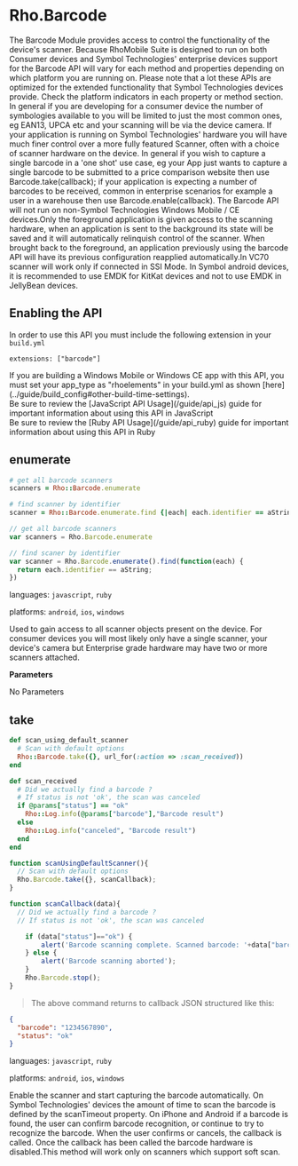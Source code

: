 # Rho.Barcode

The Barcode Module provides access to control the functionality of the device's scanner. Because RhoMobile Suite is designed to run on both Consumer devices and Symbol Technologies' enterprise devices support for the Barcode API will vary for each method and properties depending on which platform you are running on. Please note that a lot these APIs are optimized for the extended functionality that Symbol Technologies devices provide. Check the platform indicators in each property or method section. In general if you are developing for a consumer device the number of symbologies available to you will be limited to just the most common ones, eg EAN13, UPCA etc and your scanning will be via the device camera. If your application is running on Symbol Technologies' hardware you will have much finer control over a more fully featured Scanner, often with a choice of scanner hardware on the device. In general if you wish to capture a single barcode in a 'one shot' use case, eg your App just wants to capture a single barcode to be submitted to a price comparison website then use Barcode.take(callback); if your application is expecting a number of barcodes to be received, common in enterprise scenarios for example a user in a warehouse then use Barcode.enable(callback). The Barcode API will not run on non-Symbol Technologies Windows Mobile / CE devices.Only the foreground application is given access to the scanning hardware, when an application is sent to the background its state will be saved and it will automatically relinquish control of the scanner. When brought back to the foreground, an application previously using the barcode API will have its previous configuration reapplied automatically.In VC70 scanner will work only if connected in SSI Mode. In  Symbol android devices, it is recommended to use EMDK for KitKat devices and not to use EMDK in JellyBean devices.

## Enabling the API
In order to use this API you must include the following extension in your `build.yml`

`
extensions: ["barcode"]
`

<aside class="warning">
If you are building a Windows Mobile or Windows CE app with this API, you must set your app_type as "rhoelements" in your build.yml as shown [here](../guide/build_config#other-build-time-settings).
</aside>

<aside class="notice">
Be sure to review the [JavaScript API Usage](/guide/api_js) guide for important information about using this API in JavaScript
</aside>

<aside class="notice">
Be sure to review the [Ruby API Usage](/guide/api_ruby) guide for important information about using this API in Ruby
</aside>

## enumerate
```ruby
# get all barcode scanners
scanners = Rho::Barcode.enumerate

# find scanner by identifier
scanner = Rho::Barcode.enumerate.find {|each| each.identifier == aString}
```

```javascript
// get all barcode scanners
var scanners = Rho.Barcode.enumerate

// find scaner by identifier
var scanner = Rho.Barcode.enumerate().find(function(each) {
  return each.identifier == aString;
})
```

languages: `javascript`, `ruby`

platforms: `android`, `ios`, `windows`

Used to gain access to all scanner objects present on the device. For consumer devices you will most likely only have a single scanner, your device's camera but Enterprise grade hardware may have two or more scanners attached.

**Parameters**

No Parameters

## take

```ruby
def scan_using_default_scanner
  # Scan with default options
  Rho::Barcode.take({}, url_for(:action => :scan_received))
end

def scan_received
  # Did we actually find a barcode ?
  # If status is not 'ok', the scan was canceled
  if @params["status"] == "ok"
    Rho::Log.info(@params["barcode"],"Barcode result")
  else
    Rho::Log.info("canceled", "Barcode result")
  end
end
```

```javascript
function scanUsingDefaultScanner(){
  // Scan with default options
  Rho.Barcode.take({}, scanCallback);
}

function scanCallback(data){
  // Did we actually find a barcode ?
  // If status is not 'ok', the scan was canceled

    if (data["status"]=="ok") {
        alert('Barcode scanning complete. Scanned barcode: '+data["barcode"]);
    } else {
        alert('Barcode scanning aborted');
    }
    Rho.Barcode.stop();
}
```

> The above command returns to callback JSON structured like this:

```json
{
  "barcode": "1234567890",
  "status": "ok"
}
```
languages: `javascript`, `ruby`

platforms: `android`, `ios`, `windows`

Enable the scanner and start capturing the barcode automatically. On Symbol Technologies' devices the amount of time to scan the barcode is defined by the scanTimeout property. On iPhone and Android if a barcode is found, the user can confirm barcode recognition, or continue to try to recognize the barcode. When the user confirms or cancels, the callback is called. Once the callback has been called the barcode hardware is disabled.This method will work only on scanners which support soft scan.

